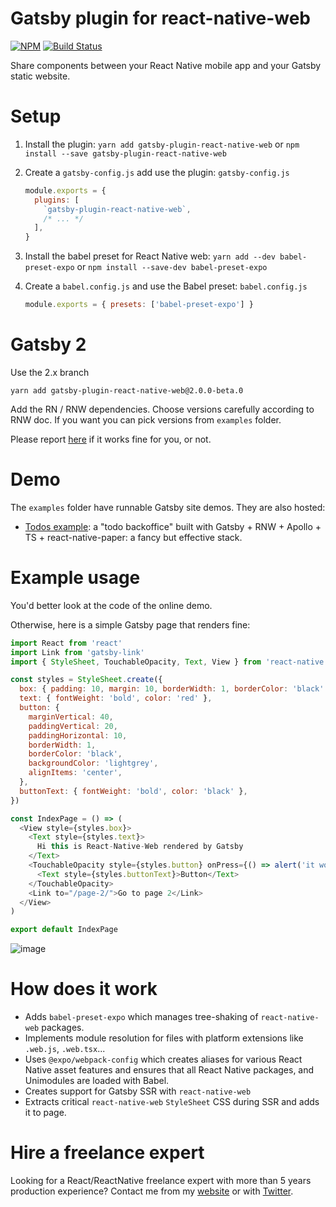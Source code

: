 # Gatsby plugin for react-native-web

[![NPM](https://img.shields.io/npm/dm/gatsby-plugin-react-native-web.svg)](https://www.npmjs.com/package/gatsby-plugin-react-native-web)
[![Build Status](https://travis-ci.com/slorber/gatsby-plugin-react-native-web.svg?branch=master)](https://travis-ci.com/slorber/gatsby-plugin-react-native-web)

Share components between your React Native mobile app and your Gatsby static website.

# Setup

1. Install the plugin: `yarn add gatsby-plugin-react-native-web` or `npm install --save gatsby-plugin-react-native-web`
2. Create a `gatsby-config.js` add use the plugin:
   `gatsby-config.js`

   ```js
   module.exports = {
     plugins: [
       `gatsby-plugin-react-native-web`,
       /* ... */
     ],
   }
   ```

3. Install the babel preset for React Native web: `yarn add --dev babel-preset-expo` or `npm install --save-dev babel-preset-expo`

4. Create a `babel.config.js` and use the Babel preset:
   `babel.config.js`

   ```js
   module.exports = { presets: ['babel-preset-expo'] }
   ```

# Gatsby 2

Use the 2.x branch

`yarn add gatsby-plugin-react-native-web@2.0.0-beta.0`

Add the RN / RNW dependencies.
Choose versions carefully according to RNW doc.
If you want you can pick versions from `examples` folder.

Please report [here](https://github.com/slorber/gatsby-plugin-react-native-web) if it works fine for you, or not.

# Demo

The `examples` folder have runnable Gatsby site demos. They are also hosted:

- [Todos example](https://gatsby-rnw-todos.netlify.com): a "todo backoffice" built with Gatsby + RNW + Apollo + TS + react-native-paper: a fancy but effective stack.

# Example usage

You'd better look at the code of the online demo.

Otherwise, here is a simple Gatsby page that renders fine:

```js
import React from 'react'
import Link from 'gatsby-link'
import { StyleSheet, TouchableOpacity, Text, View } from 'react-native'

const styles = StyleSheet.create({
  box: { padding: 10, margin: 10, borderWidth: 1, borderColor: 'black' },
  text: { fontWeight: 'bold', color: 'red' },
  button: {
    marginVertical: 40,
    paddingVertical: 20,
    paddingHorizontal: 10,
    borderWidth: 1,
    borderColor: 'black',
    backgroundColor: 'lightgrey',
    alignItems: 'center',
  },
  buttonText: { fontWeight: 'bold', color: 'black' },
})

const IndexPage = () => (
  <View style={styles.box}>
    <Text style={styles.text}>
      Hi this is React-Native-Web rendered by Gatsby
    </Text>
    <TouchableOpacity style={styles.button} onPress={() => alert('it works')}>
      <Text style={styles.buttonText}>Button</Text>
    </TouchableOpacity>
    <Link to="/page-2/">Go to page 2</Link>
  </View>
)

export default IndexPage
```

![image](https://camo.githubusercontent.com/58ec39b3966cdefb241b90fb4643ad8aa7b971b2/68747470733a2f2f7062732e7477696d672e636f6d2f6d656469612f445844575f715058304149534148532e6a70673a6c61726765)

# How does it work

- Adds `babel-preset-expo` which manages tree-shaking of `react-native-web` packages.
- Implements module resolution for files with platform extensions like `.web.js`, `.web.tsx`...
- Uses `@expo/webpack-config` which creates aliases for various React Native asset features and ensures that all React Native packages, and Unimodules are loaded with Babel.
- Creates support for Gatsby SSR with `react-native-web`
- Extracts critical `react-native-web` `StyleSheet` CSS during SSR and adds it to page.

# Hire a freelance expert

Looking for a React/ReactNative freelance expert with more than 5 years production experience?
Contact me from my [website](https://sebastienlorber.com/) or with [Twitter](https://twitter.com/sebastienlorber).

